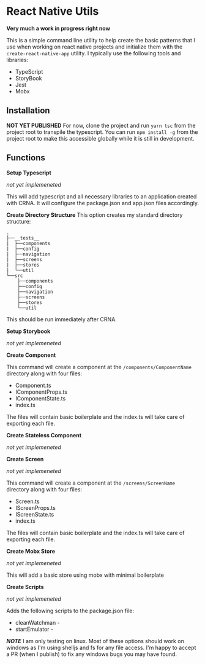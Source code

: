 # React Native Utils #

**Very much a work in progress right now**

This is a simple command line utility to help create the basic patterns that I use when working on react native projects and initialize them with the `create-react-native-app` utility. I typically use the following tools and libraries:

* TypeScript
* StoryBook
* Jest
* Mobx

## Installation ##

**NOT YET PUBLISHED**
For now, clone the project and run `yarn tsc` from the project root to transpile the typescript. You can run `npm install -g` from the project root to make this accessible globally while it is still in development.

## Functions ##

**Setup Typescript**

*not yet implemeneted*

This will add typescript and all necessary libraries to an application created with CRNA. It will configure the package.json and app.json files accordingly. 

**Create Directory Structure**
This option creates my standard directory structure: 

```
.
├──__tests__
|  ├──components
|  ├──config
|  ├──navigation
|  ├──screens
|  ├──stores
|  └──util
└──src
    ├──components
    ├──config
    ├──navigation
    ├──screens
    ├──stores
    └──util

```
This should be run immediately after CRNA.

**Setup Storybook**

*not yet implemeneted*

**Create Component**

This command will create a component at the `/components/ComponentName` directory along with four files: 

* Component.ts
* IComponentProps.ts
* IComponentState.ts
* index.ts

The files will contain basic boilerplate and the index.ts will take care of exporting each file.

**Create Stateless Component** 

*not yet implemeneted*

**Create Screen**

*not yet implemeneted*

This command will create a component at the `/screens/ScreenName` directory along with four files: 

* Screen.ts
* IScreenProps.ts
* IScreenState.ts
* index.ts

The files will contain basic boilerplate and the index.ts will take care of exporting each file.

**Create Mobx Store**

*not yet implemeneted*

This will add a basic store using mobx with minimal boilerplate 

**Create Scripts**

*not yet implemeneted*

Adds the following scripts to the package.json file:

* cleanWatchman - 
* startEmulator - 


***NOTE*** I am only testing on linux. Most of these options should work on windows as I'm using shelljs and fs for any file access. I'm happy to accept a PR (when I publish) to fix any windows bugs you may have found.


